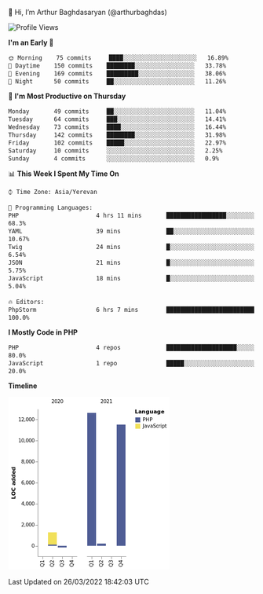👋 Hi, I’m Arthur Baghdasaryan (@arthurbaghdas)


<!--START_SECTION:waka-->
![Profile Views](http://img.shields.io/badge/Profile%20Views-0-blue)

**I'm an Early 🐤** 

```text
🌞 Morning    75 commits     ████░░░░░░░░░░░░░░░░░░░░░   16.89% 
🌆 Daytime    150 commits    ████████░░░░░░░░░░░░░░░░░   33.78% 
🌃 Evening    169 commits    █████████░░░░░░░░░░░░░░░░   38.06% 
🌙 Night      50 commits     ██░░░░░░░░░░░░░░░░░░░░░░░   11.26%

```
📅 **I'm Most Productive on Thursday** 

```text
Monday       49 commits     ██░░░░░░░░░░░░░░░░░░░░░░░   11.04% 
Tuesday      64 commits     ███░░░░░░░░░░░░░░░░░░░░░░   14.41% 
Wednesday    73 commits     ████░░░░░░░░░░░░░░░░░░░░░   16.44% 
Thursday     142 commits    ████████░░░░░░░░░░░░░░░░░   31.98% 
Friday       102 commits    █████░░░░░░░░░░░░░░░░░░░░   22.97% 
Saturday     10 commits     ░░░░░░░░░░░░░░░░░░░░░░░░░   2.25% 
Sunday       4 commits      ░░░░░░░░░░░░░░░░░░░░░░░░░   0.9%

```


📊 **This Week I Spent My Time On** 

```text
⌚︎ Time Zone: Asia/Yerevan

💬 Programming Languages: 
PHP                      4 hrs 11 mins       █████████████████░░░░░░░░   68.3% 
YAML                     39 mins             ██░░░░░░░░░░░░░░░░░░░░░░░   10.67% 
Twig                     24 mins             █░░░░░░░░░░░░░░░░░░░░░░░░   6.54% 
JSON                     21 mins             █░░░░░░░░░░░░░░░░░░░░░░░░   5.75% 
JavaScript               18 mins             █░░░░░░░░░░░░░░░░░░░░░░░░   5.04%

🔥 Editors: 
PhpStorm                 6 hrs 7 mins        █████████████████████████   100.0%

```

**I Mostly Code in PHP** 

```text
PHP                      4 repos             ████████████████████░░░░░   80.0% 
JavaScript               1 repo              █████░░░░░░░░░░░░░░░░░░░░   20.0%

```


**Timeline**

![Chart not found](https://raw.githubusercontent.com/arthurbaghdas/arthurbaghdas/main/charts/bar_graph.png) 


 Last Updated on 26/03/2022 18:42:03 UTC
<!--END_SECTION:waka-->
